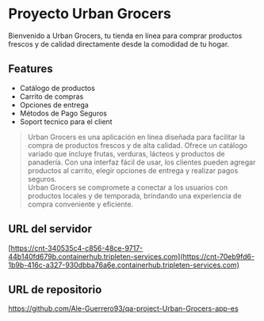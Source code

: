 # Proyecto Urban Grocers 





Bienvenido a Urban Grocers, tu tienda en línea para comprar productos frescos y de calidad directamente desde la comodidad de tu hogar.

## Features

- Catálogo de productos
- Carrito de compras
- Opciones de entrega
- Métodos de Pago Seguros 
- Soport tecnico para el client



> Urban Grocers es una aplicación en línea diseñada para facilitar la compra de productos frescos y
> de alta calidad. Ofrece un catálogo variado que incluye frutas, verduras, lácteos y productos de
> panadería. 
> Con una interfaz fácil de usar, los clientes pueden agregar productos al carrito, elegir opciones de entrega y realizar pagos seguros.  
> Urban Grocers se compromete a conectar a los usuarios con productos locales y de temporada, brindando una experiencia de compra conveniente y eficiente.
> 

## URL del servidor


[https://cnt-340535c4-c856-48ce-9717-44b140fd679b.containerhub.tripleten-services.com](https://cnt-70eb9fd6-1b9b-416c-a327-930dbba76a6e.containerhub.tripleten-services.com)

## URL de repositorio

https://github.com/Ale-Guerrero93/qa-project-Urban-Grocers-app-es

